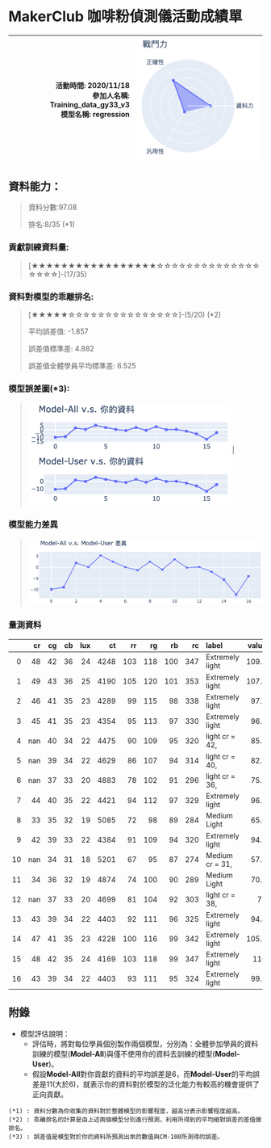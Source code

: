 # MakerClub 咖啡粉偵測儀活動成績單 
| 活動時間: 2020/11/18<br>參加人名稱: **Training_data_gy33_v3**<br>模型名稱: **regression** | ![](000.png) |
|-----:|-------------:|
## 資料能力：
> 資料分數:97.08
>
> 排名:8/35 (*1)
### 貢獻訓練資料量:
> 	[★★★★★★★★★★★★★★★★★☆☆☆☆☆☆☆☆☆☆☆☆☆☆☆☆☆☆]-(17/35)
### 資料對模型的乖離排名:
> 	[★★★★★☆☆☆☆☆☆☆☆☆☆☆☆☆☆☆]-(5/20) (*2)
>
> 	平均誤差值: -1.857
>
> 	誤差值標準差: 4.882
>
> 	誤差值全體學員平均標準差: 6.525
### 模型誤差圖(*3):
> ![001](001.png)	|![002](002.png)
### 模型能力差異
> ![003](003.png)
### 量測資料
|    |   cr |   cg |   cb |   lux |   ct |   rr |   rg |   rb |   rc | label            |   value |   value_norm | description   |
|---:|-----:|-----:|-----:|------:|-----:|-----:|-----:|-----:|-----:|:-----------------|--------:|-------------:|:--------------|
|  0 |   48 |   42 |   36 |    24 | 4248 |  103 |  118 |  100 |  347 | Extremely light  |   109.2 |     0.853125 | SN1 :         |
|  1 |   49 |   43 |   36 |    25 | 4190 |  105 |  120 |  101 |  353 | Extremely light  |   107.3 |     0.838281 | SN2 :         |
|  2 |   46 |   41 |   35 |    23 | 4289 |   99 |  115 |   98 |  338 | Extremely light  |    97.7 |     0.763281 | SN3 :         |
|  3 |   45 |   41 |   35 |    23 | 4354 |   95 |  113 |   97 |  330 | Extremely light  |    96.1 |     0.750781 | SN4 :         |
|  4 |  nan |   40 |   34 |    22 | 4475 |   90 |  109 |   95 |  320 | light cr = 42,   |    85.7 |     0.669531 | SN5 :         |
|  5 |  nan |   39 |   34 |    22 | 4629 |   86 |  107 |   94 |  314 | light cr = 40,   |    82.5 |     0.644531 | SN6 :         |
|  6 |  nan |   37 |   33 |    20 | 4883 |   78 |  102 |   91 |  296 | light cr = 36,   |    75.7 |     0.591406 | N1 :          |
|  7 |   44 |   40 |   35 |    22 | 4421 |   94 |  112 |   97 |  329 | Extremely light  |    96.1 |     0.750781 | N2 :          |
|  8 |   33 |   35 |   32 |    19 | 5085 |   72 |   98 |   89 |  284 | Medium Light     |    65.6 |     0.5125   | N3 :          |
|  9 |   42 |   39 |   33 |    22 | 4384 |   91 |  109 |   94 |  320 | Extremely light  |    94.9 |     0.741406 | N4 :          |
| 10 |  nan |   34 |   31 |    18 | 5201 |   67 |   95 |   87 |  274 | Medium cr = 31,  |    57.8 |     0.451562 | N5 :          |
| 11 |   34 |   36 |   32 |    19 | 4874 |   74 |  100 |   90 |  289 | Medium Light     |    70.1 |     0.547656 | N6 :          |
| 12 |  nan |   37 |   33 |    20 | 4699 |   81 |  104 |   92 |  303 | light   cr = 38, |    79   |     0.617188 | N7 :          |
| 13 |   43 |   39 |   34 |    22 | 4403 |   92 |  111 |   96 |  325 | Extremely light  |    94.4 |     0.7375   | N8 :          |
| 14 |   47 |   41 |   35 |    23 | 4228 |  100 |  116 |   99 |  342 | Extremely light  |   105.1 |     0.821094 | N9 :          |
| 15 |   48 |   42 |   35 |    24 | 4169 |  103 |  118 |   99 |  347 | Extremely light  |   110   |     0.859375 | N10 :         |
| 16 |   43 |   39 |   34 |    22 | 4403 |   93 |  111 |   95 |  324 | Extremely light  |    99.5 |     0.777344 | N11 :         |
## 附錄
* 模型評估說明：
  - 評估時，將對每位學員個別製作兩個模型，分別為：全體參加學員的資料訓練的模型(**Model-All**)與僅不使用你的資料去訓練的模型(**Model-User**)。
  - 假設**Model-All**對你貢獻的資料的平均誤差是6，而**Model-User**的平均誤差是11(大於6)，就表示你的資料對於模型的泛化能力有較高的機會提供了正向貢獻。
```
(*1) : 資料分數為你收集的資料對於整體模型的影響程度，越高分表示影響程度越高。
(*2) : 乖離排名的計算是由上述兩個模型分別進行預測，利用所得到的平均絕對誤差的差值做排名。
(*3) : 誤差值是模型對於你的資料所預測出來的數值與CM-100所測得的誤差。
```
